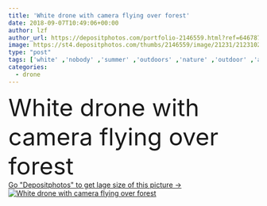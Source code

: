 ```yaml
---
title: 'White drone with camera flying over forest'
date: 2018-09-07T10:49:06+00:00
author: lzf
author_url: https://depositphotos.com/portfolio-2146559.html?ref=64678756
image: https://st4.depositphotos.com/thumbs/2146559/image/21231/212310236/api_thumb_450.jpg?forcejpeg=true
type: "post"
tags: ['white' ,'nobody' ,'summer' ,'outdoors' ,'nature' ,'outdoor' ,'air' ,'flying' ,'technology' ,'trees' ,'mist' ,'motion' ,'fog' ,'wireless' ,'forest' ,'jungle' ,'professional' ,'radio' ,'camera' ,'remote' ,'mystery' ,'security' ,'fly' ,'adventure' ,'robot' ,'flight' ,'hike' ,'control' ,'propeller' ,'aircraft' ,'helicopter' ,'spy' ,'surveillance' ,'aviation' ,'aerial' ,'rainforest' ,'explorer' ,'foggy' ,'reveal' ,'copter' ,'rotor' ,'drone' ,'copy space' ]
categories: 
  - drone
---
```

<div aling="center">
            <font size="60"> White drone with camera flying over forest</font>   
</div>
<div>
    <a href='https://st4.depositphotos.com/thumbs/2146559/image/21231/212310236/api_thumb_450.jpg?forcejpeg=true?ref=64678756' target=_blank > Go "Depositphotos" to get lage size of this picture ->
        <img href='https://st4.depositphotos.com/thumbs/2146559/image/21231/212310236/api_thumb_450.jpg?forcejpeg=true?ref=64678756' src='https://st4.depositphotos.com/2146559/21231/i/950/depositphotos_212310236-stock-photo-white-drone-camera-flying-forest.jpg?forcejpeg=true' alt='White drone with camera flying over forest' >
    </a>
</div>
